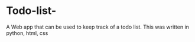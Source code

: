 # Todo-list-
A Web app that can be used to keep track of a todo list. This was written in python, html, css
